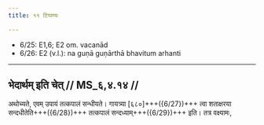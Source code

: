 ```yaml
---
title: ११ टिप्पण्यः

---
```

- 6/25: E1,6; E2 om. vacanād
- 6/26: E2 (v.l.): na guṇā guṇārthā bhavitum arhanti

____________________________________________


## भेदार्थम् इति चेत् // MS_६,४.१४ //

अथोच्यते, एवम् उपायं तत्कपालं सन्धीयते। गायत्र्या [६८०]+++({6/27})+++ त्वा शताक्षरया सन्दधीतेति+++({6/28})+++ तत्कपालं सन्दध्याम्+++({6/29})+++ इति। तत्र वक्ष्यामः,